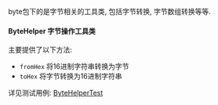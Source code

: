 byte包下的是字节相关的工具类, 包括字节转换, 字节数组转换等等.

#### ByteHelper 字节操作工具类

主要提供了以下方法:
 - `fromHex` 将16进制字符串转换为字节
 - `toHex` 将字节转换为16进制字符串

详见测试用例: [ByteHelperTest](../src/test/java/io/github/xiechanglei/lan/lang/bytecode/ByteHelperTest.java)